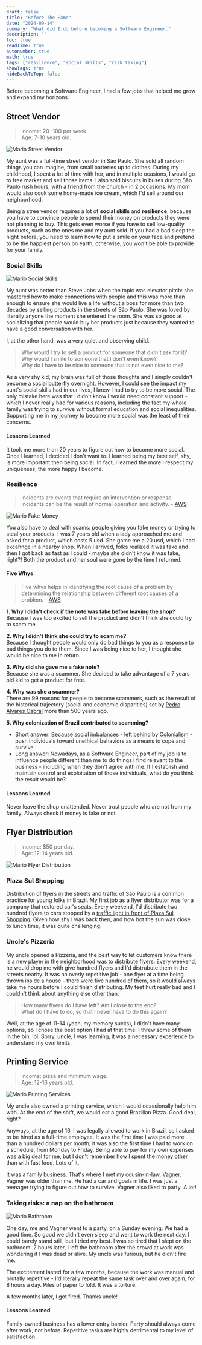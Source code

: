 ```yaml
---
draft: false
title: "Before The Fame"
date: "2024-09-14"
summary: "What did I do before becoming a Software Engineer."
description: ""
toc: true
readTime: true
autonumber: true
math: true
tags: ["resilience", "social skills", "risk taking"]
showTags: true
hideBackToTop: false
---
```


Before becoming a Software Engineer, I had a few jobs that helped me grow and expand my horizons.

## Street Vendor

> Income: $20-$100 per week.  
> Age: 7-10 years old.

![Mario Street Vendor](mario-street-vendor.png#center)

My aunt was a full-time street vendor in São Paulo. She sold all random things you can imagine, from small batteries up to clothes. During my childhood, I spent a lot of time with her, and in multiple ocasions, I would go to free market and sell those items. I also sold biscuits in buses during São Paulo rush hours, with a friend from the church - in 2 occasions. My mom would also cook some home-made ice cream, which I'd sell around our neighborhood.

Being a stree vendor requires a lot of **social skills** and **resilience**, because you have to convince people to spend their money on products they were not planning to buy. This gets even worse if you have to sell low-quality products, such as the ones me and my aunt sold. If you had a bad sleep the night before, you need to learn how to put a smile on your face and pretend to be the happiest person on earth; otherwise, you won't be able to provide for your family.

### Social Skills

![Mario Social Skills](mario-social-skills.png#center)

My aunt was better than Steve Jobs when the topic was elevator pitch: she mastered how to make connections with people and this was more than enough to ensure she would live a life without a boss for more than two decades by selling products in the streets of São Paulo. She was loved by literally anyone the moment she entered the room. She was so good at socializing that people would buy her products just because they wanted to have a good conversation with her.

I, at the other hand, was a very quiet and observing child.
> Why would I try to sell a product for someone that didn't ask for it?  
> Why would I smile to someone that I don't even know?  
> Why do I have to be nice to someone that is not even nice to me?

As a very shy kid, my brain was full of those thoughts and I simply couldn't become a social butterfly overnight. However, I could see the impact my aunt's social skills had in our lives, I knew I had to try to be more social. The only mistake here was that I didn't know I would need constant support - which I never really had for various reasons, including the fact my whole family was trying to survive without formal education and social inequalities. Supporting me in my journey to become more social was the least of their concerns.

#### Lessons Learned
It took me more than 20 years to figure out how to become more social. Once I learned, I decided I don't want to. I learned being my best self, shy, is more important then being social. In fact, I learned the more I respect my uniqueness, the more happy I become.

### Resilience
> Incidents are events that require an intervention or response. Incidents can be the result of normal operation and activity. - [AWS](https://wa.aws.amazon.com/wellarchitected/2020-07-02T19-33-23/wat.concept.incident.en.html)

![Mario Fake Money](mario-fake-money.png#center)

You also have to deal with scams: people giving you fake money or trying to steal your products. I was 7 years old when a lady approached me and asked for a product, which costs 5 usd. She game me a 20 usd, which I had excahnge in a nearby shop. When I arrived, folks realized it was fake and then I got back as fast as I could - maybe she didn't know it was fake, right?! Both the product and her soul were gone by the time I returned.

#### Five Whys
> Five whys helps in identifying the root cause of a problem by determining the relationship between different root causes of a problem. - [AWS](https://wa.aws.amazon.com/wellarchitected/2020-07-02T19-33-23/wat.concept.fivewhys.en.html)

**1. Why I didn't check if the note was fake before leaving the shop?**  
Because I was too excited to sell the product and didn't think she could try to scam me.

**2. Why I didn't think she could try to scam me?**  
Because I thought people would only do bad things to you as a response to bad things you do to them. Since I was being nice to her, I thought she would be nice to me in return.

**3. Why did she gave me a fake note?**  
Because she was a scammer. She decided to take advantage of a 7 years old kid to get a product for free.

**4. Why was she a scammer?**  
There are 99 reasons for people to become scammers, such as the result of the historical trajectory (social and economic disparities) set by [Pedro Alvares Cabral](https://en.wikipedia.org/wiki/Pedro_%C3%81lvares_Cabral#Discovery_of_Brazil) more than 500 years ago.

**5. Why colonization of Brazil contributed to scamming?**  
- Short answer: Because social imbalances - left behind by [Colonialism](https://en.wikipedia.org/wiki/Colonialism) - push individuals toward unethical behaviors as a means to cope and survive.
- Long answer: Nowadays, as a Software Engineer, part of my job is to influence people different than me to do things I find relavant to the business - including when they don't agree with me. If I establish and maintain control and exploitation of those individuals, what do you think the result would be?

#### Lessons Learned
Never leave the shop unattended.  Never trust people who are not from my family. Always check if money is fake or not.

## Flyer Distribution

> Income: $50 per day.  
> Age: 12-14 years old.

![Mario Flyer Distribution](mario-flyer-distribution.png#center)

### Plaza Sul Shopping
Distribution of flyers in the streets and traffic of São Paulo is a common practice for young folks in Brazil. My first job as a flyer distributor was for a company that restored car's seats. Every weekend, I'd distribute two hundred flyers to cars stopped by a [traffic light in front of Plaza Sul Shopping](https://maps.app.goo.gl/HL5Z9Zfbo2bWpEmMA). Given how shy I was back then, and how hot the sun was close to lunch time, it was quite challenging.

### Uncle's Pizzeria
My uncle opened a Pizzeria, and the best way to let customers know there is a new player in the neighborhood was to distribute flyers. Every weekend, he would drop me with give hundred flyers and I'd distrubute them in the streets nearby. It was an overly repetitive job - one flyer at a time being thrown inside a house - there were five hundred of them, so it would always take me hours before I could finish distributing. My feet hurt really bad and I couldn't think about anything else other than:
> How many flyers do I have left? Am I close to the end?  
> What do I have to do, so that I never have to do this again?

Well, at the age of 11-14 (yeah, my memory sucks), I didn't have many options, so I chose the best option I had at that time: I threw some of them in the bin. lol. Sorry, uncle, I was learning, it was a necessary experience to understand my own limits.

## Printing Service

> Income: pizza and minimum wage.  
> Age: 12-16 years old.

![Mario Printing Services](mario-printing-services.png#center)

My uncle also owned a printing service, which I would ocassionally help him with. At the end of the shift, we would eat a good Brazilian Pizza. Good deal, right?

Anyways, at the age of 16, I was legally allowed to work in Brazil, so I asked to be hired as a full-time employee. It was the first time I was paid more than a hundred dollars per month; it was also the first time I had to work on a schedule, from Monday to Friday. Being able to pay for my own expenses was a big deal for me, but I don't remember how I spent the money other than with fast food. Lots of it.

It was a family business. That's where I met my cousin-in-law, Vagner. Vagner was older than me. He had a car and goals in life. I was just a teenager trying to figure out how to survive. Vagner also liked to party. A lot!

### Taking risks: a nap on the bathroom

![Mario Bathroom](mario-bathroom.png#center)

One day, me and Vagner went to a party, on a Sunday evening. We had a good time. So good we didn't even sleep and went to work the next day. I could barely stand still, but I tried my best. I was so tired that I slept on the bathroom. 2 hours later, I left the bathroom after the crowd at work was wondering if I was dead or alive. My uncle was furious, but he didn't fire me.

The excitement lasted for a few months, because the work was manual and brutally repetitive - I'd literally repeat the same task over and over again, for 8 hours a day. Piles of paper to fold. It was a torture.

A few months later, I got fired. Thanks uncle!

#### Lessons Learned
Family-owned business has a lower entry barrier. Party should always come after work, not before. Repetitive tasks are highly detrimental to my level of satisfaction.
